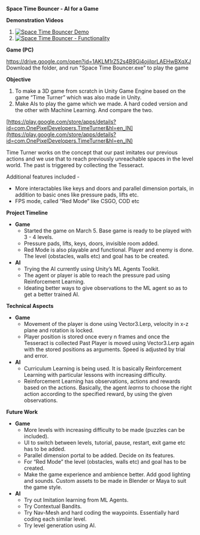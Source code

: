 **Space Time Bouncer - AI for a Game**

**Demonstration Videos**



1. [![Space Time Bouncer Demo](http://img.youtube.com/vi/eSxPfe9po7I/0.jpg)](http://www.youtube.com/watch?v=eSxPfe9po7I "Space Time Bouncer Demo")
2. [![Space Time Bouncer - Functionality](http://img.youtube.com/vi/8cTP6jtSlh0/0.jpg)](http://www.youtube.com/watch?v=8cTP6jtSlh0 "Space Time Bouncer - Functionality")

**Game (PC)**



https://drive.google.com/open?id=1AKLM1rZ52s4B9Gi4ojiIprLAEHwBXqXJ
Download the folder, and run "Space Time Bouncer.exe" to play the game

**Objective**



1. To make a 3D game from scratch in Unity Game Engine based on the game “Time Turner” which was also made in Unity. 
2. Make AIs to play the game which we made. A hard coded version and the other with Machine Learning. And compare the two.

[https://play.google.com/store/apps/details?id=com.OnePixelDevelopers.TimeTurner&hl=en_IN](https://play.google.com/store/apps/details?id=com.OnePixelDevelopers.TimeTurner&hl=en_IN)

Time Turner works on the concept that our past imitates our previous actions and we use that to reach previously unreachable spaces in the level world. The past is triggered by collecting the Tesseract.

Additional features included -



*   More interactables like keys and doors and parallel dimension portals, in addition to basic ones like pressure pads, lifts etc.
*   FPS mode, called “Red Mode” like CSGO, COD etc

**Project Timeline**



*   **Game**
    *   Started the game on March 5. Base game is ready to be played with 3 - 4 levels.
    *   Pressure pads, lifts, keys, doors, invisible room added.
    *   Red Mode is also playable and functional. Player and enemy is done. The level (obstacles, walls etc) and goal has to be created.
*   **AI**
    *   Trying the AI currently using Unity’s ML Agents Toolkit. 
    *   The agent or player is able to reach the pressure pad using Reinforcement Learning.
    *   Ideating better ways to give observations to the ML agent so as to get a better trained AI.

**Technical Aspects**



*   **Game**
    *   Movement of the player is done using Vector3.Lerp, velocity in x-z plane and rotation is locked.
    *   Player position is stored once every n frames and once the Tesseract is collected Past Player is moved using Vector3.Lerp again with the stored positions as arguments. Speed is adjusted by trial and error.
*   **AI**
    *   Curriculum Learning is being used. It is basically Reinforcement Learning with particular lessons with increasing difficulty. 
    *   Reinforcement Learning has observations, actions and rewards based on the actions. Basically, the agent _learns_ to choose the right action according to the specified reward, by using the given observations.

**Future Work**



*   **Game**
    *   More levels with increasing difficulty to be made (puzzles can be included).
    *   UI to switch between levels, tutorial, pause, restart, exit game etc has to be added.
    *   Parallel dimension portal to be added. Decide on its features.
    *   For “Red Mode” the level (obstacles, walls etc) and goal has to be created.
    *   Make the game experience and ambience better. Add good lighting and sounds. Custom assets to be made in Blender or Maya to suit the game style.
*   **AI**
    *   Try out Imitation learning from ML Agents.
    *   Try Contextual Bandits.
    *   Try Nav-Mesh and hard coding the waypoints. Essentially hard coding each similar level.
    *   Try level generation using AI.

 


<!-- Docs to Markdown version 1.0β17 -->
